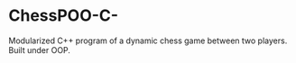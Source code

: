 # ChessPOO-C-
Modularized C++ program of a dynamic chess game between two players. Built under OOP.
